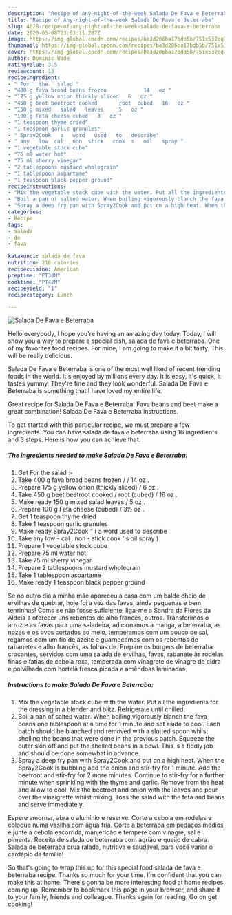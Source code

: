 ```yaml
---
description: "Recipe of Any-night-of-the-week Salada De Fava e Beterraba"
title: "Recipe of Any-night-of-the-week Salada De Fava e Beterraba"
slug: 4028-recipe-of-any-night-of-the-week-salada-de-fava-e-beterraba
date: 2020-05-08T23:03:11.287Z
image: https://img-global.cpcdn.com/recipes/ba3d206ba17bdb5b/751x532cq70/salada-de-fava-e-beterraba-recipe-main-photo.jpg
thumbnail: https://img-global.cpcdn.com/recipes/ba3d206ba17bdb5b/751x532cq70/salada-de-fava-e-beterraba-recipe-main-photo.jpg
cover: https://img-global.cpcdn.com/recipes/ba3d206ba17bdb5b/751x532cq70/salada-de-fava-e-beterraba-recipe-main-photo.jpg
author: Dominic Wade
ratingvalue: 3.5
reviewcount: 13
recipeingredient:
- " For   the   salad "
- "400 g fava broad beans frozen            14   oz "
- "175 g yellow onion thickly sliced   6   oz "
- "450 g beet beetroot cooked       root  cubed   16   oz "
- "150 g mixed   salad   leaves     5   oz "
- "100 g Feta cheese cubed   3   oz "
- "1 teaspoon thyme dried"
- "1 teaspoon garlic granules"
- " Spray2Cook   a   word   used   to   describe"
- " any   low  cal   non  stick   cook  s   oil   spray "
- "1 vegetable stock cube"
- "75 ml water hot"
- "75 ml sherry vinegar"
- "2 tablespoons mustard wholegrain"
- "1 tablespoon aspartame"
- "1 teaspoon black pepper ground"
recipeinstructions:
- "Mix the vegetable stock cube with the water. Put all the ingredients for the dressing in a blender and blitz. Refrigerate until chilled."
- "Boil a pan of salted water. When boiling vigorously blanch the fava beans one tablespoon at a time for 1 minute and set aside to cool. Each batch should be blanched and removed with a slotted spoon whilst shelling the beans that were done in the previous batch. Squeeze the outer skin off and put the shelled beans in a bowl. This is a fiddly job and should be done somewhat in advance."
- "Spray a deep fry pan with Spray2Cook and put on a high heat. When the Spray2Cook is bubbling add the onion and stir-fry for 1 minute. Add the beetroot and stir-fry for 2 more minutes. Continue to stir-fry for a further minute when sprinkling with the thyme and garlic. Remove from the heat and allow to cool. Mix the beetroot and onion with the leaves and pour over the vinaigrette whilst mixing. Toss the salad with the feta and beans and serve immediately."
categories:
- Recipe
tags:
- salada
- de
- fava

katakunci: salada de fava 
nutrition: 216 calories
recipecuisine: American
preptime: "PT38M"
cooktime: "PT42M"
recipeyield: "1"
recipecategory: Lunch

---
```



![Salada De Fava e Beterraba](https://img-global.cpcdn.com/recipes/ba3d206ba17bdb5b/751x532cq70/salada-de-fava-e-beterraba-recipe-main-photo.jpg)

Hello everybody, I hope you're having an amazing day today. Today, I will show you a way to prepare a special dish, salada de fava e beterraba. One of my favorites food recipes. For mine, I am going to make it a bit tasty. This will be really delicious.

Salada De Fava e Beterraba is one of the most well liked of recent trending foods in the world. It's enjoyed by millions every day. It is easy, it's quick, it tastes yummy. They're fine and they look wonderful. Salada De Fava e Beterraba is something that I have loved my entire life.

Great recipe for Salada De Fava e Beterraba. Fava beans and beet make a great combination! Salada De Fava e Beterraba instructions.


To get started with this particular recipe, we must prepare a few ingredients. You can have salada de fava e beterraba using 16 ingredients and 3 steps. Here is how you can achieve that.

<!--inarticleads1-->

##### The ingredients needed to make Salada De Fava e Beterraba:

1. Get  For   the   salad :-
1. Take 400 g fava broad beans frozen     /     /  14   oz .
1. Prepare 175 g yellow onion (thickly sliced) /  6   oz .
1. Take 450 g beet beetroot cooked     /  root  (cubed) /  16   oz .
1. Make ready 150 g mixed   salad   leaves   /  5   oz .
1. Prepare 100 g Feta cheese (cubed) /  3½   oz .
1. Get 1 teaspoon thyme dried
1. Take 1 teaspoon garlic granules
1. Make ready  Spray2Cook ” ( a   word   used   to   describe
1. Take  any   low - cal .  non - stick   cook ’ s   oil   spray )
1. Prepare 1 vegetable stock cube
1. Prepare 75 ml water hot
1. Take 75 ml sherry vinegar
1. Prepare 2 tablespoons mustard wholegrain
1. Take 1 tablespoon aspartame
1. Make ready 1 teaspoon black pepper ground


Se no outro dia a minha mãe apareceu a casa com um balde cheio de ervilhas de quebrar, hoje foi a vez das favas, ainda pequenas e bem tenrinhas! Como se não fosse suficiente, liga-me a Sandra da Flores da Aldeia a oferecer uns rebentos de alho francês, outros. Transferimos o arroz e as favas para uma saladeira, adicionamos a manga, a beterraba, as nozes e os ovos cortados ao meio, temperamos com um pouco de sal, regamos com um fio de azeite e guarnecemos com os rebentos de rabanetes e alho francês, as folhas de. Prepare os burgers de beterraba crocantes, servidos com uma salada de ervilhas, favas, rabanete às rodelas finas e fatias de cebola roxa, temperada com vinagrete de vinagre de cidra e polvilhada com hortelã fresca picada e amêndoas laminadas. 

<!--inarticleads2-->

##### Instructions to make Salada De Fava e Beterraba:

1. Mix the vegetable stock cube with the water. Put all the ingredients for the dressing in a blender and blitz. Refrigerate until chilled.
1. Boil a pan of salted water. When boiling vigorously blanch the fava beans one tablespoon at a time for 1 minute and set aside to cool. Each batch should be blanched and removed with a slotted spoon whilst shelling the beans that were done in the previous batch. Squeeze the outer skin off and put the shelled beans in a bowl. This is a fiddly job and should be done somewhat in advance.
1. Spray a deep fry pan with Spray2Cook and put on a high heat. When the Spray2Cook is bubbling add the onion and stir-fry for 1 minute. Add the beetroot and stir-fry for 2 more minutes. Continue to stir-fry for a further minute when sprinkling with the thyme and garlic. Remove from the heat and allow to cool. Mix the beetroot and onion with the leaves and pour over the vinaigrette whilst mixing. Toss the salad with the feta and beans and serve immediately.


Espere amornar, abra o alumínio e reserve. Corte a cebola em rodelas e coloque numa vasilha com água fria. Corte a beterraba em pedaços médios e junte a cebola escorrida, manjericão e tempere com vinagre, sal e pimenta. Receita de salada de beterraba com agrião e queijo de cabra. Salada de beterraba crua ralada, nutritiva e saudável, para você variar o cardápio da família! 

So that's going to wrap this up for this special food salada de fava e beterraba recipe. Thanks so much for your time. I'm confident that you can make this at home. There's gonna be more interesting food at home recipes coming up. Remember to bookmark this page in your browser, and share it to your family, friends and colleague. Thanks again for reading. Go on get cooking!
